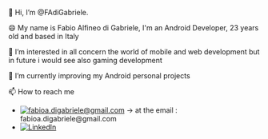 👋 Hi, I’m @FAdiGabriele.

😄 My name is Fabio Alfineo di Gabriele, I'm an Android Developer, 23 years old and based in Italy

👀 I’m interested in all concern the world of mobile and web development  but in future i would see also gaming development

🌱 I’m currently improving my Android personal projects

📫 How to reach me
 - <a href="mailto:fabioa.digabriele@gmail.com" target="blank">
    <img src="https://img.shields.io/badge/Gmail-FFFFFF?style=for-the-badge&logo=gmail&logoColor=FFFFFF&color=db4a39" alt="fabioa.digabriele@gmail.com"/></a> -> at the email : fabioa.digabriele@gmail.com
 - <a href="https://www.linkedin.com/in/developer-android/" target="blank">
    <img src="https://img.shields.io/badge/LinkedIn-FFFFFF?style=for-the-badge&logo=linkedin&logoColor=FFFFFF&color=0A66C2" alt="LinkedIn"/>
  </a>
  
